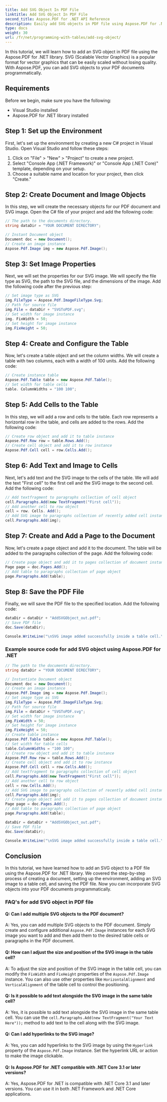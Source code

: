 ```yaml
---
title: Add SVG Object In PDF File
linktitle: Add SVG Object In PDF File
second_title: Aspose.PDF for .NET API Reference
description: Easily add SVG objects in PDF file using Aspose.PDF for .NET.
type: docs
weight: 30
url: /fr/net/programming-with-tables/add-svg-object/
---
```

In this tutorial, we will learn how to add an SVG object in PDF file using the Aspose.PDF for .NET library. SVG (Scalable Vector Graphics) is a popular format for vector graphics that can be easily scaled without losing quality. With Aspose.PDF, you can add SVG objects to your PDF documents programmatically.

## Requirements

Before we begin, make sure you have the following:

- Visual Studio installed
- Aspose.PDF for .NET library installed

## Step 1: Set up the Environment

First, let's set up the environment by creating a new C# project in Visual Studio. Open Visual Studio and follow these steps:

1. Click on "File" > "New" > "Project" to create a new project.
2. Select "Console App (.NET Framework)" or "Console App (.NET Core)" template, depending on your setup.
3. Choose a suitable name and location for your project, then click "Create."

## Step 2: Create Document and Image Objects

In this step, we will create the necessary objects for our PDF document and SVG image. Open the C# file of your project and add the following code:

```csharp
// The path to the documents directory.
string dataDir = "YOUR DOCUMENT DIRECTORY";

// Instant Document object
Document doc = new Document();
// Create an image instance
Aspose.Pdf.Image img = new Aspose.Pdf.Image();
```

## Step 3: Set Image Properties

Next, we will set the properties for our SVG image. We will specify the file type as SVG, the path to the SVG file, and the dimensions of the image. Add the following code after the previous step:

```csharp
// Set image type as SVG
img.FileType = Aspose.Pdf.ImageFileType.Svg;
// Path for source file
img.File = dataDir + "SVGToPDF.svg";
// Set width for image instance
img. FixWidth = 50;
// Set height for image instance
img.FixHeight = 50;
```

## Step 4: Create and Configure the Table

Now, let's create a table object and set the column widths. We will create a table with two columns, each with a width of 100 units. Add the following code:

```csharp
// Create instance table
Aspose.Pdf.Table table = new Aspose.Pdf.Table();
// Set width for table cells
table. ColumnWidths = "100 100";
```

## Step 5: Add Cells to the Table

In this step, we will add a row and cells to the table. Each row represents a horizontal row in the table, and cells are added to the rows. Add the following code:

```csharp
// Create row object and add it to table instance
Aspose.Pdf.Row row = table.Rows.Add();
// Create cell object and add it to row instance
Aspose.Pdf.Cell cell = row.Cells.Add();
```

## Step 6: Add Text and Image to Cells

Next, let's add text and the SVG image to the cells of the table. We will add the text "First cell" to the first cell and the SVG image to the second cell. Add the following code:

```csharp
// Add textfragment to paragraphs collection of cell object
cell.Paragraphs.Add(new TextFragment("First cell"));
// Add another cell to row object
cell = row. Cells. Add();
// Add SVG image to paragraphs collection of recently added cell instance
cell.Paragraphs.Add(img);
```

## Step 7: Create and Add a Page to the Document

Now, let's create a page object and add it to the document. The table will be added to the paragraphs collection of the page. Add the following code:

```csharp
// Create page object and add it to pages collection of document instance
Page page = doc.Pages.Add();
// Add table to paragraphs collection of page object
page.Paragraphs.Add(table);
```

## Step 8: Save the PDF File

Finally, we will save the PDF file to the specified location. Add the following code:

```csharp
dataDir = dataDir + "AddSVGObject_out.pdf";
// Save PDF file
doc.Save(dataDir);

Console.WriteLine("\nSVG image added successfully inside a table cell.\nFile saved at " + dataDir);
```

### Example source code for add SVG object using Aspose.PDF for .NET

```csharp
// The path to the documents directory.
string dataDir = "YOUR DOCUMENT DIRECTORY";

// Instantiate Document object
Document doc = new Document();
// Create an image instance
Aspose.Pdf.Image img = new Aspose.Pdf.Image();
// Set image type as SVG
img.FileType = Aspose.Pdf.ImageFileType.Svg;
// Path for source file
img.File = dataDir + "SVGToPDF.svg";
// Set width for image instance
img.FixWidth = 50;
// Set height for image instance
img.FixHeight = 50;
// Create table instance
Aspose.Pdf.Table table = new Aspose.Pdf.Table();
// Set width for table cells
table.ColumnWidths = "100 100";
// Create row object and add it to table instance
Aspose.Pdf.Row row = table.Rows.Add();
// Create cell object and add it to row instance
Aspose.Pdf.Cell cell = row.Cells.Add();
// Add textfragment to paragraphs collection of cell object
cell.Paragraphs.Add(new TextFragment("First cell"));
// Add another cell to row object
cell = row.Cells.Add();
// Add SVG image to paragraphs collection of recently added cell instance
cell.Paragraphs.Add(img);
// Create page object and add it to pages collection of document instance
Page page = doc.Pages.Add();
// Add table to paragraphs collection of page object
page.Paragraphs.Add(table);

dataDir = dataDir + "AddSVGObject_out.pdf";
// Save PDF file
doc.Save(dataDir);

Console.WriteLine("\nSVG image added successfully inside a table cell.\nFile saved at " + dataDir);            
```

## Conclusion

In this tutorial, we have learned how to add an SVG object to a PDF file using the Aspose.PDF for .NET library. We covered the step-by-step process of creating a document, setting up the environment, adding an SVG image to a table cell, and saving the PDF file. Now you can incorporate SVG objects into your PDF documents programmatically.

### FAQ's for add SVG object in PDF file

#### Q: Can I add multiple SVG objects to the PDF document?

A: Yes, you can add multiple SVG objects to the PDF document. Simply create and configure additional `Aspose.Pdf.Image` instances for each SVG image you want to add and then add them to the desired table cells or paragraphs in the PDF document.

#### Q: How can I adjust the size and position of the SVG image in the table cell?

A: To adjust the size and position of the SVG image in the table cell, you can modify the `FixWidth` and `FixHeight` properties of the `Aspose.Pdf.Image` instance. You can also use other properties like `HorizontalAlignment` and `VerticalAlignment` of the table cell to control the positioning.

#### Q: Is it possible to add text alongside the SVG image in the same table cell?

A: Yes, it is possible to add text alongside the SVG image in the same table cell. You can use the `cell.Paragraphs.Add(new TextFragment("Your Text Here"));` method to add text to the cell along with the SVG image.

#### Q: Can I add hyperlinks to the SVG image?

A: Yes, you can add hyperlinks to the SVG image by using the `Hyperlink` property of the `Aspose.Pdf.Image` instance. Set the hyperlink URL or action to make the image clickable.

#### Q: Is Aspose.PDF for .NET compatible with .NET Core 3.1 or later versions?

A: Yes, Aspose.PDF for .NET is compatible with .NET Core 3.1 and later versions. You can use it in both .NET Framework and .NET Core applications.
